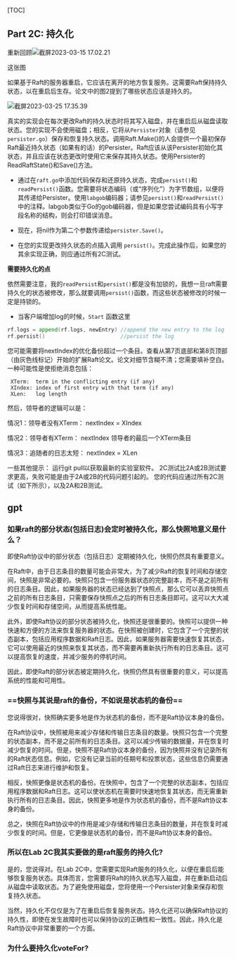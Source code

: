 [TOC]

## Part 2C: 持久化



重新回顾<img src="http://cdn.zhengyanchen.cn/img202304182247712.png" alt="截屏2023-03-15 17.02.21"  />

这张图

如果基于Raft的服务器重启，它应该在离开的地方恢复服务。这需要Raft保持持久状态，以在重启后生存。论文中的图2提到了哪些状态应该是持久的。

![截屏2023-03-25 17.35.39](http://cdn.zhengyanchen.cn/img202304182240815.png)

真实的实现会在每次更改Raft的持久状态时将其写入磁盘，并在重启后从磁盘读取状态。您的实现不会使用磁盘；相反，它将从`Persister`对象（请参见`persister.go`）保存和恢复持久状态。调用Raft.Make()的人会提供一个最初保存Raft最近持久状态（如果有的话）的Persister。Raft应该从该Persister初始化其状态，并且应该在状态更改时使用它来保存其持久状态。使用Persister的ReadRaftState()和Save()方法。

* 通过在`raft.go`中添加代码保存和还原持久状态，完成`persist()`和`readPersist()`函数。您需要将状态编码（或“序列化”）为字节数组，以便将其传递给Persister。使用`labgob`编码器；请参见`persist()`和`readPersist()`中的注释。labgob类似于Go的gob编码器，但是如果您尝试编码具有小写字段名称的结构，则会打印错误消息。

* 现在，将nil作为第二个参数传递给`persister.Save()`。

* 在您的实现更改持久状态的点插入调用 `persist()`。完成此操作后，如果您的其余实现正确，则应通过所有2C测试。



**需要持久化的点**

依然需要注意，我的`readPersist`和`persist()`都是没有加锁的，我想一旦raft需要持久化的状态被修改，那么就要调用`persist()`函数，而这些状态被修改的时候一定是持锁的。

* 当客户端增加log的时候，`Start` 函数这里

```go
rf.logs = append(rf.logs, newEntry) //append the new entry to the log
rf.persist()                        //persist the log
```









您可能需要将nextIndex的优化备份超过一个条目。查看从第7页底部和第8页顶部（由灰色线标记）开始的扩展Raft论文。论文对细节含糊不清；您需要填补空白。一种可能性是使拒绝消息包括：

```
 XTerm:  term in the conflicting entry (if any)
 XIndex: index of first entry with that term (if any)
 XLen:   log length
```

然后，领导者的逻辑可以是：

情况1：领导者没有XTerm： nextIndex = XIndex 

情况2：领导者有XTerm： nextIndex 领导者的最后一个XTerm条目 		

情况3：追随者的日志太短： nextIndex = XLen

一些其他提示： 运行git pull以获取最新的实验室软件。 2C测试比2A或2B测试要求更高，失败可能是由于2A或2B的代码问题引起的。 您的代码应通过所有2C测试（如下所示），以及2A和2B测试。

## gpt

### 如果raft的部分状态(包括日志)会定时被持久化，那么快照地意义是什么？

即使Raft协议中的部分状态（包括日志）定期被持久化，快照仍然具有重要意义。

在Raft中，由于日志条目的数量可能会非常大，为了减少Raft的恢复时间和存储空间，快照是非常必要的。快照只包含一份服务器状态的完整副本，而不是之前所有的日志条目。因此，如果服务器的状态已经达到了快照点，那么它可以丢弃快照点之前的所有日志条目，只需要保存快照点之后的所有日志条目即可。这可以大大减少恢复时间和存储空间，从而提高系统性能。

此外，即使Raft协议的部分状态被持久化，快照还是很重要的。快照可以提供一种快速和方便的方法来恢复服务器的状态。在快照被创建时，它包含了一个完整的状态副本，包括应用程序数据和Raft日志。因此，如果服务器需要快速恢复其状态，它可以使用最近的快照来恢复其状态，而不需要再重新执行所有的日志条目。这可以提高恢复的速度，并减少服务的停机时间。

因此，即使Raft的部分状态被定期持久化，快照仍然具有很重要的意义，可以提高系统的性能和可用性。

### ==快照与其说是raft的备份，不如说是状态机的备份==

您说得很对，快照确实更多地是作为状态机的备份，而不是Raft协议本身的备份。

在Raft协议中，快照被用来减少存储和传输日志条目的数量。快照只包含一个完整的状态副本，而不是之前所有的日志条目。这可以减少传输的数据量，并在恢复时减少恢复的时间。但是，快照不是Raft协议本身的备份，因为快照并没有记录所有的Raft状态信息。例如，它没有记录当前的任期号和投票状态，这些信息仍需要通过Raft日志来进行维护和恢复。

相反，快照更像是状态机的备份。在快照中，包含了一个完整的状态副本，包括应用程序数据和Raft日志。这可以使状态机在需要时快速地恢复其状态，而无需重新执行所有的日志条目。因此，快照更多地是作为状态机的备份，而不是Raft协议本身的备份。

总之，快照在Raft协议中的作用是减少存储和传输日志条目的数量，并在恢复时减少恢复的时间。但是，它更像是状态机的备份，而不是Raft协议本身的备份。

### 所以在Lab 2C我其实要做的是raft服务的持久化?

是的，您说得对。在Lab 2C中，您需要实现Raft服务的持久化，以便在重启后能够恢复服务状态。具体而言，您需要将Raft的持久状态写入磁盘，并在重新启动后从磁盘中读取状态。为了避免使用磁盘，您将使用一个Persister对象来保存和恢复持久状态。

当然，持久化不仅仅是为了在重启后恢复服务状态。持久化还可以确保Raft协议的持久性，即使在发生故障时也可以保持协议的正确性和一致性。因此，持久化是Raft协议中非常重要的一个方面。

### 为什么要持久化voteFor?







